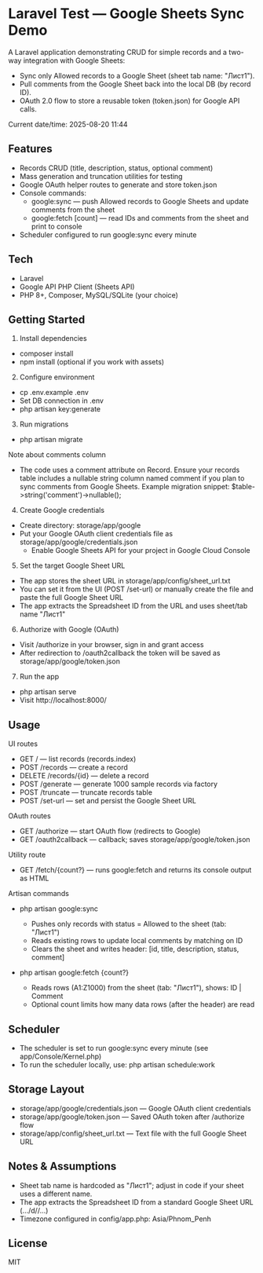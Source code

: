 # Laravel Test — Google Sheets Sync Demo

A Laravel application demonstrating CRUD for simple records and a two-way integration with Google Sheets:
- Sync only Allowed records to a Google Sheet (sheet tab name: "Лист1").
- Pull comments from the Google Sheet back into the local DB (by record ID).
- OAuth 2.0 flow to store a reusable token (token.json) for Google API calls.

Current date/time: 2025-08-20 11:44

## Features
- Records CRUD (title, description, status, optional comment)
- Mass generation and truncation utilities for testing
- Google OAuth helper routes to generate and store token.json
- Console commands:
  - google:sync — push Allowed records to Google Sheets and update comments from the sheet
  - google:fetch [count] — read IDs and comments from the sheet and print to console
- Scheduler configured to run google:sync every minute

## Tech
- Laravel
- Google API PHP Client (Sheets API)
- PHP 8+, Composer, MySQL/SQLite (your choice)

## Getting Started
1) Install dependencies
- composer install
- npm install (optional if you work with assets)

2) Configure environment
- cp .env.example .env
- Set DB connection in .env
- php artisan key:generate

3) Run migrations
- php artisan migrate

Note about comments column
- The code uses a comment attribute on Record. Ensure your records table includes a nullable string column named comment if you plan to sync comments from Google Sheets. Example migration snippet:
  $table->string('comment')->nullable();

4) Create Google credentials
- Create directory: storage/app/google
- Put your Google OAuth client credentials file as storage/app/google/credentials.json
  - Enable Google Sheets API for your project in Google Cloud Console

5) Set the target Google Sheet URL
- The app stores the sheet URL in storage/app/config/sheet_url.txt
- You can set it from the UI (POST /set-url) or manually create the file and paste the full Google Sheet URL
- The app extracts the Spreadsheet ID from the URL and uses sheet/tab name "Лист1"

6) Authorize with Google (OAuth)
- Visit /authorize in your browser, sign in and grant access
- After redirection to /oauth2callback the token will be saved as storage/app/google/token.json

7) Run the app
- php artisan serve
- Visit http://localhost:8000/

## Usage
UI routes
- GET / — list records (records.index)
- POST /records — create a record
- DELETE /records/{id} — delete a record
- POST /generate — generate 1000 sample records via factory
- POST /truncate — truncate records table
- POST /set-url — set and persist the Google Sheet URL

OAuth routes
- GET /authorize — start OAuth flow (redirects to Google)
- GET /oauth2callback — callback; saves storage/app/google/token.json

Utility route
- GET /fetch/{count?} — runs google:fetch and returns its console output as HTML

Artisan commands
- php artisan google:sync
  - Pushes only records with status = Allowed to the sheet (tab: "Лист1")
  - Reads existing rows to update local comments by matching on ID
  - Clears the sheet and writes header: [id, title, description, status, comment]

- php artisan google:fetch {count?}
  - Reads rows (A1:Z1000) from the sheet (tab: "Лист1"), shows: ID | Comment
  - Optional count limits how many data rows (after the header) are read

## Scheduler
- The scheduler is set to run google:sync every minute (see app/Console/Kernel.php)
- To run the scheduler locally, use: php artisan schedule:work

## Storage Layout
- storage/app/google/credentials.json — Google OAuth client credentials
- storage/app/google/token.json — Saved OAuth token after /authorize flow
- storage/app/config/sheet_url.txt — Text file with the full Google Sheet URL

## Notes & Assumptions
- Sheet tab name is hardcoded as "Лист1"; adjust in code if your sheet uses a different name.
- The app extracts the Spreadsheet ID from a standard Google Sheet URL (…/d/<ID>/…)
- Timezone configured in config/app.php: Asia/Phnom_Penh

## License
MIT
